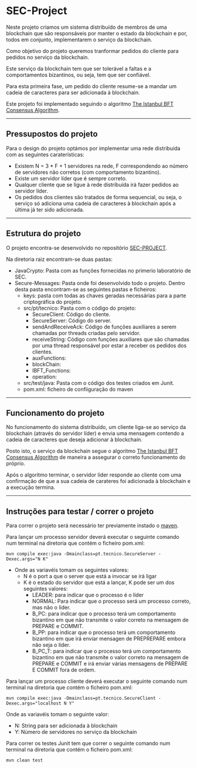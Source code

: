 # SEC-Project

Neste projeto criamos um sistema distribuído de membros de uma blockchain que são responsáveis por manter o estado da blockchain e por, todos em conjunto, implementarem o serviço da blockchain.

Como objetivo do projeto queremos tranformar pedidos do cliente para pedidos no serviço da blockchain.

Este serviço da blockchain tem que ser tolerável a faltas e a comportamentos bizantinos, ou seja, tem que ser confiável.

Para esta primeira fase, um pedido do cliente resume-se a mandar um cadeia de caracteres para ser adicionada à blockchain.

Este projeto foi implementado seguindo o algoritmo [The Istanbul BFT Consensus Algorithm](https://arxiv.org/pdf/2002.03613.pdf).

---

## Pressupostos do projeto

Para o design do projeto optámos por implementar uma rede distribuída com as seguintes caraterísticas:
 - Existem N = 3 * F + 1 servidores na rede, F correspondendo ao número de servidores não corretos (com comportamento bizantino).
 - Existe um servidor líder que é sempre correto.
 - Qualquer cliente que se ligue à rede distribuída irá fazer pedidos ao servidor líder.
 - Os pedidos dos clientes são tratados de forma sequencial, ou seja, o serviço só adiciona uma cadeia de caracteres à blockchain após a última já ter sido adicionada.

 ----

 ## Estrutura do projeto
 O projeto encontra-se desenvolvido no repositório [SEC-PROJECT](https://github.com/Hugo96870/SEC-Project.git).
 
 Na diretoria raiz encontram-se duas pastas:
 - JavaCrypto: Pasta com as funções fornecidas no primerio laboratório de SEC.
 - Secure-Messages: Pasta onde foi desenvolvido todo o projeto. Dentro desta pasta encontram-se as seguintes pastas e ficheiros:
    - keys: pasta com todas as chaves geradas necessárias para a parte criptográfica do projeto.
    - src/pt/tecnico: Pasta com o código do projeto:
        - SecureClient: Código do cliente.
        - SecureServer: Código do server.
        - sendAndReceiveAck: Código de funções auxiliares a serem chamadas por threads criadas pelo servidor.
        - receiveString: Código com funções auxiliares que são chamadas por uma thread responsável por estar a receber os pedidos dos clientes.
        - auxFunctions: 
        - blockChain:
        - IBFT_Functions:
        - operation:
    - src/test/java: Pasta com o código dos testes criados em Junit.
    - pom.xml: ficheiro de confiiguração do maven
 ----
 ## Funcionamento do projeto

No funcionamento do sistema distribuído, um cliente liga-se ao serviço da blockchain (através do servidor líder) e envia uma mensagem contendo a cadeia de caracteres que deseja adicionar à blockchain.

Posto isto, o serviço da blockchain segue o algoritmo [The Istanbul BFT Consensus Algorithm](https://arxiv.org/pdf/2002.03613.pdf) de maneira a assegurar o correto funcionamento do próprio.

Após o algoritmo terminar, o servidor líder responde ao cliente com uma confirmação de que a sua cadeia de carateres foi adicionada à blockchain e a execução termina.

---

 ## Instruções para testar / correr o projeto

Para correr o projeto será necessário ter previamente instado o [maven](https://maven.apache.org/).

Para lançar um processo servidor deverá executar o seguinte comando num terminal na diretoria que contém o ficheiro pom.xml:
```
mvn compile exec:java -Dmainclass=pt.tecnico.SecureServer -Dexec.args="N K"
```
- Onde as variavéis tomam os seguintes valores:
    - N é o port a que o server que está a invocar se irá ligar
    - K é o estado do servidor que está a lançar, K pode ser um dos seguintes valores:
        - LEADER: para indicar que o processo é o líder
        - NORMAL: Para indicar que o processo será um processo correto, mas não o líder.
        - B_PC: para indicar que o processo terá um comportamento bizantino em que não transmite o valor correto na mensagem de PREPARE e COMMIT.
        - B_PP: para indicar que o processo terá um comportamento bizantino em que irá enviar mensagen de PREPREPARE embora não seja o líder.
        - B_PC_T: para indicar que o processo terá um comportamento bizantino em que não transmite o valor correto na mensagem de PREPARE e COMMIT e irá enviar várias mensagens de PREPARE E COMMIT fora de ordem.

Para lançar um processo cliente deverá executar o seguinte comando num terminal na diretoria que contém o ficheiro pom.xml:
```
mvn compile exec:java -Dmainclass=pt.tecnico.SecureClient -Dexec.args="localhost N Y"
```
Onde as variavéis tomam o seguinte valor:
- N: String para ser adicionada à blockchain
- Y: Número de servidores no serviço da blockchain

Para correr os testes Junit tem que correr o seguinte comando num terminal na diretoria que contém o ficheiro pom.xml:
```
mvn clean test
```
